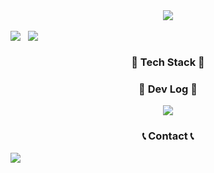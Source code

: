 
<!-- Header -->
<div align="center">
  <img src="https://capsule-render.vercel.app/api?type=rounded&color=gradient&text=Welcome%20to%20SIK's%20GitHub%20👋&animation=twinkling&fontSize=40&fontAlignY=50&fontAlign=50&height=180">
</div>

<br>

<div align="center" style="display:flex; flex-direction:row;">
  <img src="https://github-readme-stats.vercel.app/api/top-langs/?username=SeoJaeSik&layout=compact&theme=dark">&nbsp&nbsp&nbsp
  <!-- <img src="https://github-readme-stats.vercel.app/api/top-langs/?username=SeoJaeSik&layout=donut&theme=dark"> -->
  <img src="https://github-readme-stats.vercel.app/api?username=SeoJaeSik&include_all_commits=true&show_icons=true&theme=dark#gh-dark-mode-only">
</div>

<h3 align="center">📌 Tech Stack 📌</h3>

<h3 align="center">📝 Dev Log 📝</h3>
<div align="center">
  <a href="https://sikcoding.tistory.com/">
    <img src="https://img.shields.io/badge/Tistory-000000?style=for-the-badge&logo=Tistory&logoColor=white">
  </a>
</div>

<h3 align="center">📞 Contact 📞</h3>
<img src="https://img.shields.io/badge/NAVER-E?style=for-the-badge&logo=naver&logoColor=white">



